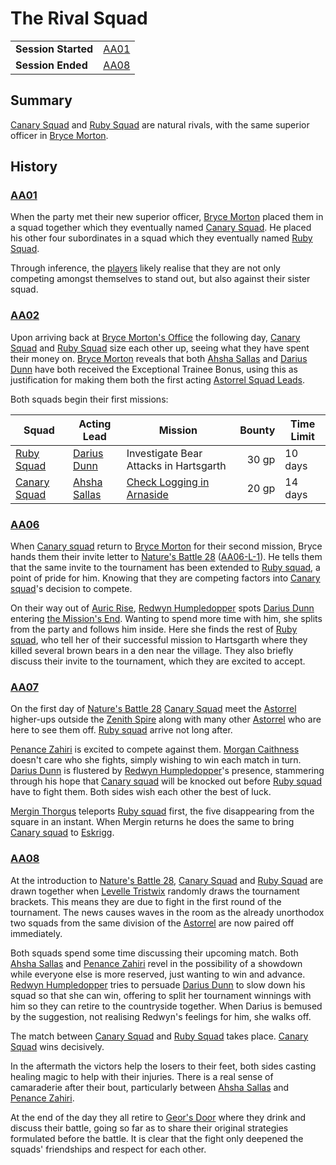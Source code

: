 # The Rival Squad

|||
| --- | --- |
| **Session Started** | [AA01](../../sessions/AA01.md) | storyline.2
| **Session Ended** | [AA08](../../sessions/AA08.md) |

## Summary

[Canary Squad](../../organisations/astorrel/squads/canary-squad.md) and [Ruby Squad](../../organisations/astorrel/squads/ruby-squad.md) are natural rivals, with the same superior officer in [Bryce Morton](../../characters/bryce-morton.md).

## History

### [AA01](../../sessions/AA01.md)

When the party met their new superior officer, [Bryce Morton](../../characters/bryce-morton.md) placed them in a squad together which they eventually named [Canary Squad](../../organisations/astorrel/squads/canary-squad.md). He placed his other four subordinates in a squad which they eventually named [Ruby Squad](../../organisations/astorrel/squads/ruby-squad.md).

Through inference, the [players](../../../players/logan.md) likely realise that they are not only competing amongst themselves to stand out, but also against their sister squad.

### [AA02](../../sessions/AA02.md)

Upon arriving back at [Bryce Morton's Office](../../places/buildings/bryce-mortons-office.md) the following day, [Canary Squad](../../organisations/astorrel/squads/canary-squad.md) and [Ruby Squad](../../organisations/astorrel/squads/ruby-squad.md) size each other up, seeing what they have spent their money on. [Bryce Morton](../../characters/bryce-morton.md) reveals that both [Ahsha Sallas](../../characters/ahsha-sallas.md) and [Darius Dunn](../../characters/darius-dunn.md) have both received the Exceptional Trainee Bonus, using this as justification for making them both the first acting [Astorrel Squad Leads](../../organisations/astorrel/ranks/astorrel-squad-lead.md).

Both squads begin their first missions:

| Squad | Acting Lead | Mission | Bounty | Time Limit |
| --- | --- | --- | ---:| --- |
| [Ruby Squad](../../organisations/astorrel/squads/ruby-squad.md) | [Darius Dunn](../../characters/darius-dunn.md) | Investigate Bear Attacks in Hartsgarth | 30 gp | 10 days |
| [Canary Squad](../../organisations/astorrel/squads/canary-squad.md) | [Ahsha Sallas](../../characters/ahsha-sallas.md) | [Check Logging in Arnaside](check-logging-in-arnaside.md) | 20 gp | 14 days |

### [AA06](../../sessions/AA06.md)

When [Canary squad](../../organisations/astorrel/squads/canary-squad.md) return to [Bryce Morton](../../characters/bryce-morton.md) for their second mission, Bryce hands them their invite letter to [Nature's Battle 28](natures-battle-28.md) ([AA06-L-1](../../letters/AA06-L-1.md)). He tells them that the same invite to the tournament has been extended to [Ruby squad](../../organisations/astorrel/squads/ruby-squad.md), a point of pride for him. Knowing that they are competing factors into [Canary squad](../../organisations/astorrel/squads/canary-squad.md)'s decision to compete.

On their way out of [Auric Rise](../../places/buildings/auric-rise.md), [Redwyn Humpledopper](../../characters/redwyn-humpledopper.md) spots [Darius Dunn](../../characters/darius-dunn.md) entering [the Mission's End](../../places/buildings/inns-taverns/the-missions-end.md). Wanting to spend more time with him, she splits from the party and follows him inside. Here she finds the rest of [Ruby squad](../../organisations/astorrel/squads/ruby-squad.md), who tell her of their successful mission to Hartsgarth where they killed several brown bears in a den near the village. They also briefly discuss their invite to the tournament, which they are excited to accept.

### [AA07](../../sessions/AA07.md)

On the first day of [Nature's Battle 28](natures-battle-28.md) [Canary Squad](../../organisations/astorrel/squads/canary-squad.md) meet the [Astorrel](../../organisations/astorrel/astorrel.md) higher-ups outside the [Zenith Spire](../../places/buildings/zenith-spire.md) along with many other [Astorrel](../../organisations/astorrel/astorrel.md) who are here to see them off. [Ruby squad](../../organisations/astorrel/squads/ruby-squad.md) arrive not long after.

[Penance Zahiri](../../characters/penance-zahiri.md) is excited to compete against them. [Morgan Caithness](../../characters/morgan-caithness.md) doesn't care who she fights, simply wishing to win each match in turn. [Darius Dunn](../../characters/darius-dunn.md) is flustered by [Redwyn Humpledopper](../../characters/redwyn-humpledopper.md)'s presence, stammering through his hope that [Canary squad](../../organisations/astorrel/squads/canary-squad.md) will be knocked out before [Ruby squad](../../organisations/astorrel/squads/ruby-squad.md) have to fight them. Both sides wish each other the best of luck.

[Mergin Thorgus](../../characters/mergin-thorgus.md) teleports [Ruby squad](../../organisations/astorrel/squads/ruby-squad.md) first, the five disappearing from the square in an instant. When Mergin returns he does the same to bring [Canary squad](../../organisations/astorrel/squads/canary-squad.md) to [Eskrigg](../../places/cities/eskrigg.md).

### [AA08](../../sessions/AA08.md)

At the introduction to [Nature's Battle 28](natures-battle-28.md), [Canary Squad](../../organisations/astorrel/squads/canary-squad.md) and [Ruby Squad](../../organisations/astorrel/squads/ruby-squad.md) are drawn together when [Levelle Tristwix](../../characters/levelle-tristwix.md) randomly draws the tournament brackets. This means they are due to fight in the first round of the tournament. The news causes waves in the room as the already unorthodox two squads from the same division of the [Astorrel](../../organisations/astorrel/astorrel.md) are now paired off immediately.

Both squads spend some time discussing their upcoming match. Both [Ahsha Sallas](../../characters/ahsha-sallas.md) and [Penance Zahiri](../../characters/penance-zahiri.md) revel in the possibility of a showdown while everyone else is more reserved, just wanting to win and advance. [Redwyn Humpledopper](../../characters/redwyn-humpledopper.md) tries to persuade [Darius Dunn](../../characters/darius-dunn.md) to slow down his squad so that she can win, offering to split her tournament winnings with him so they can retire to the countryside together. When Darius is bemused by the suggestion, not realising Redwyn's feelings for him, she walks off.

The match between [Canary Squad](../../organisations/astorrel/squads/canary-squad.md) and [Ruby Squad](../../organisations/astorrel/squads/ruby-squad.md) takes place. [Canary Squad](../../organisations/astorrel/squads/canary-squad.md) wins decisively.

In the aftermath the victors help the losers to their feet, both sides casting healing magic to help with their injuries. There is a real sense of camaraderie after their bout, particularly between [Ahsha Sallas](../../characters/ahsha-sallas.md) and [Penance Zahiri](../../characters/penance-zahiri.md).

At the end of the day they all retire to [Geor's Door](../../places/buildings/inns-taverns/geors-door.md) where they drink and discuss their battle, going so far as to share their original strategies formulated before the battle. It is clear that the fight only deepened the squads' friendships and respect for each other.
